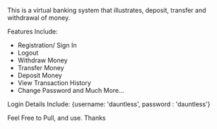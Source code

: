 This is a virtual banking system that illustrates,
deposit, transfer and withdrawal of money.

Features Include:
- Registration/ Sign In
- Logout
- Withdraw Money
- Transfer Money
- Deposit Money
- View Transaction History
- Change Password
and Much More...


Login Details Include:
{username: 'dauntless', password : 'dauntless'}

Feel Free to Pull, and use. Thanks
